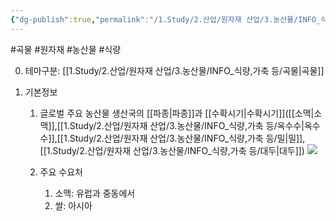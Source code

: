```yaml
---
{"dg-publish":true,"permalink":"/1.Study/2.산업/원자재 산업/3.농산물/INFO_식량,가축 등/농산물/","created":"2024-11-20T21:02:28.907+09:00","updated":"2025-06-26T13:23:42.990+09:00"}
---
```


#곡물 #원자재 #농산물 #식량 

0. 테마구분: [[1.Study/2.산업/원자재 산업/3.농산물/INFO_식량,가축 등/곡물\|곡물]]

1. 기본정보
	1. 글로벌 주요 농산물 생산국의 [[파종\|파종]]과 [[수확시기\|수확시기]]([[소맥\|소맥]],[[1.Study/2.산업/원자재 산업/3.농산물/INFO_식량,가축 등/옥수수\|옥수수]],[[1.Study/2.산업/원자재 산업/3.농산물/INFO_식량,가축 등/밀\|밀]],[[1.Study/2.산업/원자재 산업/3.농산물/INFO_식량,가축 등/대두\|대두]])
		![](https://i.imgur.com/qSjXymS.jpg)

	1. 주요 수요처
		1. 소맥: 유럽과 중동에서 
		2. 쌀: 아시아

